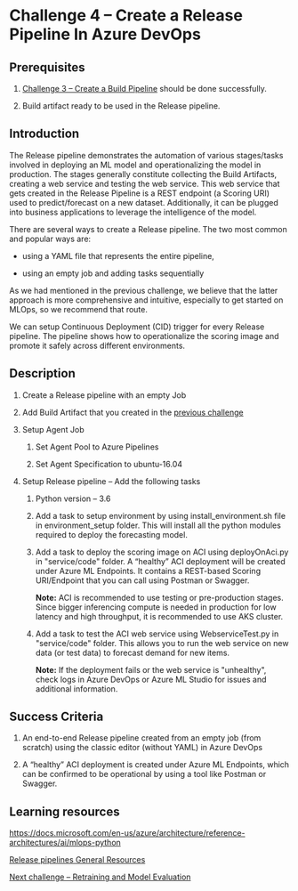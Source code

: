# Challenge 4 – Create a Release Pipeline In Azure DevOps

## Prerequisites

1.  [Challenge 3 – Create a Build Pipeline](03-BuildPipeline.md) should be done
    successfully.

2.  Build artifact ready to be used in the Release pipeline.

## Introduction

The Release pipeline demonstrates the automation of various stages/tasks
involved in deploying an ML model and operationalizing the model in production.
The stages generally constitute collecting the Build Artifacts, creating a web
service and testing the web service. This web service that gets created in the
Release Pipeline is a REST endpoint (a Scoring URI) used to predict/forecast on
a new dataset. Additionally, it can be plugged into business applications to
leverage the intelligence of the model.

There are several ways to create a Release pipeline. The two most common and popular
ways are: 

-   using a YAML file that represents the entire pipeline,

-   using an empty job and adding tasks sequentially

As we had mentioned in the previous challenge, we believe that the latter approach is more comprehensive and intuitive, especially to get started on MLOps, so we recommend that route.

We can setup Continuous Deployment (CID) trigger for every Release pipeline. The
pipeline shows how to operationalize the scoring image and promote it safely
across different environments.

## Description

1.  Create a Release pipeline with an empty Job

2.  Add Build Artifact that you created in the [previous
    challenge](03-BuildPipeline.md)

3.  Setup Agent Job

    1.  Set Agent Pool to Azure Pipelines

    2.  Set Agent Specification to ubuntu-16.04

4.  Setup Release pipeline – Add the following tasks

    1.  Python version – 3.6

    2.  Add a task to setup environment by using install_environment.sh file in environment_setup folder. This will install all the python modules required to deploy the forecasting model.

    3.  Add a task to deploy the scoring image on ACI using deployOnAci.py in "service/code" folder. A “healthy” ACI deployment will be created under Azure ML Endpoints. It contains a REST-based Scoring URI/Endpoint that you can call using Postman or Swagger. 
    
        **Note:** ACI is recommended to use testing or pre-production stages. Since bigger inferencing compute is needed in production for low latency and high throughput, it is recommended to use AKS cluster.

    4.  Add a task to test the ACI web service using WebserviceTest.py in "service/code" folder. This allows you to run the web service on new data (or test data) to forecast demand for new items. 
        
        **Note:** If the deployment fails or the web service is "unhealthy", check logs in Azure DevOps or Azure ML Studio for issues and additional information.
 

## Success Criteria

1.  An end-to-end Release pipeline created from an empty job (from scratch)
    using the classic editor (without YAML) in Azure DevOps

2.  A “healthy” ACI deployment is created under Azure ML Endpoints, which can be confirmed to be operational by using a tool like Postman or Swagger.

## Learning resources

<https://docs.microsoft.com/en-us/azure/architecture/reference-architectures/ai/mlops-python>

[Release pipelines General Resources](https://docs.microsoft.com/en-us/azure/devops/pipelines/release/?view=azure-devops)

[Next challenge – Retraining and Model Evaluation](05-RetrainingAndEvaluation.md)


